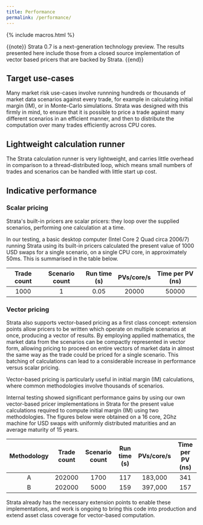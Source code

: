 ```yaml
---
title: Performance
permalink: /performance/
---
```


{% include macros.html %}

{{note}} Strata 0.7 is a next-generation technology preview. The results presented here include those from a closed source implementation of vector based pricers that are backed by Strata. {{end}}


## Target use-cases

Many market risk use-cases involve runnning hundreds or thousands of market data scenarios against every trade, for example in calculating initial margin (IM), or in Monte-Carlo simulations. Strata was designed with this firmly in mind, to ensure that it is possible to price a trade against many different scenarios in an efficient manner, and then to distribute the computation over many trades efficiently across CPU cores.


## Lightweight calculation runner

The Strata calculation runner is very lightweight, and carries little overhead in comparison to a thread-distributed loop, which means small numbers of trades and scenarios can be handled with little start up cost.

## Indicative performance

### Scalar pricing

Strata's built-in pricers are scalar pricers: they loop over the supplied scenarios, performing one calculation at a time.

In our testing, a basic desktop computer (Intel Core 2 Quad circa 2006/7) running Strata using its built-in pricers calculated the present value of 1000 USD swaps for a single scenario, on a single CPU core, in approximately 50ms. This is summarised in the table below.

| Trade count |  Scenario count |  Run time (s) | PVs/core/s | Time per PV (ns) |
|:-----------:|:---------------:|:-------------:|:----------:|:----------------:|
| 1000        |               1 |     0.05      |    20000   |    50000         |

### Vector pricing

Strata also supports vector-based pricing as a first class concept: extension points allow pricers to be written which operate on multiple scenarios at once, producing a vector of results. By employing applied mathematics, the market data from the scenarios can be compactly represented in vector form, allowing pricing to proceed on entire vectors of market data in almost the same way as the trade could be priced for a single scenario. This batching of calculations can lead to a considerable increase in performance versus scalar pricing.

Vector-based pricing is particularly useful in initial margin (IM) calculations, where common methodologies involve thousands of scenarios.

Internal testing showed significant performance gains by using our own vector-based pricer implementations in Strata for the present value calculations required to compute initial margin (IM) using two methodologies. The figures below were obtained on a 16 core, 2Ghz machine for USD swaps with uniformly distributed maturities and an average maturity of 15 years.

|  Methodology  | Trade count |  Scenario count |  Run time (s) | PVs/core/s | Time per PV (ns) |
|:-------------:|:-----------:|:---------------:|:-------------:|:----------:|:----------------:|
| A             | 202000      |            1700 |     117       |  183,000   |      341         |       
| B             | 202000      |            5000 |     159       |  397,000   |      157         |

Strata already has the necessary extension points to enable these implementations, and work is ongoing to bring this code into production and extend asset class coverage for vector-based computation.
